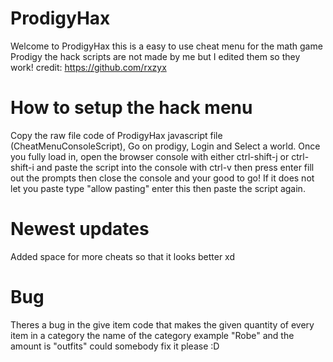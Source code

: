 # ProdigyHax
Welcome to ProdigyHax this is a easy to use cheat menu for the math game Prodigy 
the hack scripts are not made by me but I edited them so they work!
 credit: https://github.com/rxzyx

# How to setup the hack menu
Copy the raw file code of ProdigyHax javascript file (CheatMenuConsoleScript), Go on prodigy, Login and Select a world. 
Once you fully load in, open the browser console with either ctrl-shift-j or ctrl-shift-i and paste the script into the console with ctrl-v then press enter fill out the prompts then close the console and your good to go! If it does not let you paste type "allow pasting" enter this then paste the script again.

# Newest updates
Added space for more cheats so that it looks better xd

# Bug
Theres a bug in  the give item code that makes the given quantity of every item in a category the name of the category example "Robe" and the amount is "outfits" could somebody fix it please :D

